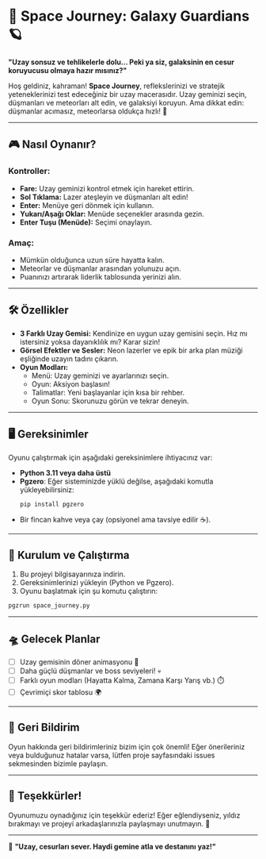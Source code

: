 # 🚀 Space Journey: Galaxy Guardians 🪐

**"Uzay sonsuz ve tehlikelerle dolu... Peki ya siz, galaksinin en cesur koruyucusu olmaya hazır mısınız?"**

Hoş geldiniz, kahraman! **Space Journey**, reflekslerinizi ve stratejik yeteneklerinizi test edeceğiniz bir uzay macerasıdır. Uzay geminizi seçin, düşmanları ve meteorları alt edin, ve galaksiyi koruyun. Ama dikkat edin: düşmanlar acımasız, meteorlarsa oldukça hızlı! 🌌

---

## 🎮 Nasıl Oynanır?

### Kontroller:
- **Fare:** Uzay geminizi kontrol etmek için hareket ettirin.
- **Sol Tıklama:** Lazer ateşleyin ve düşmanları alt edin!
- **Enter:** Menüye geri dönmek için kullanın.
- **Yukarı/Aşağı Oklar:** Menüde seçenekler arasında gezin.
- **Enter Tuşu (Menüde):** Seçimi onaylayın.

### Amaç:
- Mümkün olduğunca uzun süre hayatta kalın.
- Meteorlar ve düşmanlar arasından yolunuzu açın.
- Puanınızı artırarak liderlik tablosunda yerinizi alın.

---

## 🛠️ Özellikler

- **3 Farklı Uzay Gemisi:** Kendinize en uygun uzay gemisini seçin. Hız mı istersiniz yoksa dayanıklılık mı? Karar sizin!
- **Görsel Efektler ve Sesler:** Neon lazerler ve epik bir arka plan müziği eşliğinde uzayın tadını çıkarın.
- **Oyun Modları:** 
  - Menü: Uzay geminizi ve ayarlarınızı seçin.
  - Oyun: Aksiyon başlasın!
  - Talimatlar: Yeni başlayanlar için kısa bir rehber.
  - Oyun Sonu: Skorunuzu görün ve tekrar deneyin.

---

## 🖥️ Gereksinimler

Oyunu çalıştırmak için aşağıdaki gereksinimlere ihtiyacınız var:

- **Python 3.11 veya daha üstü**
- **Pgzero**: Eğer sisteminizde yüklü değilse, aşağıdaki komutla yükleyebilirsiniz:
  ```bash
  pip install pgzero
  ```
- Bir fincan kahve veya çay (opsiyonel ama tavsiye edilir ☕).

---

## 🤩 Kurulum ve Çalıştırma

1. Bu projeyi bilgisayarınıza indirin.
2. Gereksinimlerinizi yükleyin (Python ve Pgzero).
3. Oyunu başlatmak için şu komutu çalıştırın:
  ```bash
  pgzrun space_journey.py
  ``` 

---

## 🛸 Gelecek Planlar

- [ ] Uzay gemisinin döner animasyonu 🎥
- [ ] Daha güçlü düşmanlar ve boss seviyeleri! 💀
- [ ] Farklı oyun modları (Hayatta Kalma, Zamana Karşı Yarış vb.) ⏱️
- [ ] Çevrimiçi skor tablosu 🌍

---

## 💬 Geri Bildirim

Oyun hakkında geri bildirimleriniz bizim için çok önemli! Eğer önerileriniz veya bulduğunuz hatalar varsa, lütfen proje sayfasındaki issues sekmesinden bizimle paylaşın.

---

## 🎉 Teşekkürler!

Oyunumuzu oynadığınız için teşekkür ederiz! Eğer eğlendiyseniz, yıldız bırakmayı ve projeyi arkadaşlarınızla paylaşmayı unutmayın. 💖

---

🖤 **"Uzay, cesurları sever. Haydi gemine atla ve destanını yaz!"**
